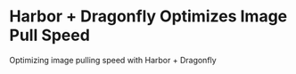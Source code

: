 # Harbor + Dragonfly Optimizes Image Pull Speed



Optimizing image pulling speed with Harbor + Dragonfly



